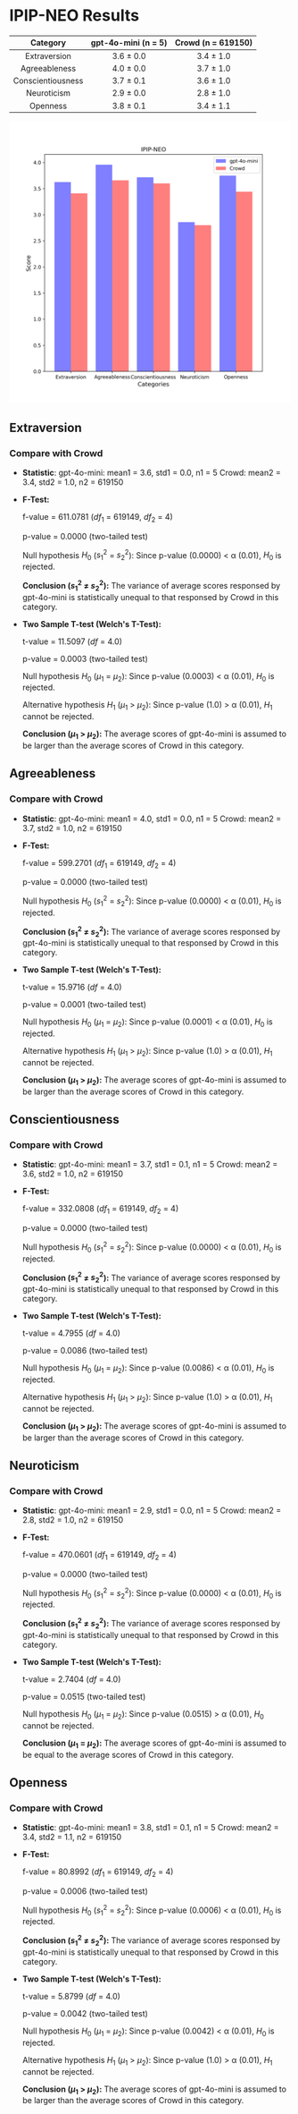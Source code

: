 # IPIP-NEO Results

| Category | gpt-4o-mini (n = 5) | Crowd (n = 619150) |
| :---: | :---: | :---: |
| Extraversion | 3.6 $\pm$ 0.0 | 3.4 $\pm$ 1.0 | 
| Agreeableness | 4.0 $\pm$ 0.0 | 3.7 $\pm$ 1.0 | 
| Conscientiousness | 3.7 $\pm$ 0.1 | 3.6 $\pm$ 1.0 | 
| Neuroticism | 2.9 $\pm$ 0.0 | 2.8 $\pm$ 1.0 | 
| Openness | 3.8 $\pm$ 0.1 | 3.4 $\pm$ 1.1 | 


![Bar Chart](figures/gpt-4o-mini_prompt_v1_1xxxx-IPIP-NEO.png "Bar Chart of gpt-4o-mini on IPIP-NEO")

## Extraversion
### Compare with Crowd

- **Statistic**:
gpt-4o-mini:	mean1 = 3.6,	std1 = 0.0,	n1 = 5
Crowd:	mean2 = 3.4,	std2 = 1.0,	n2 = 619150

- **F-Test:**

	f-value = 611.0781	($df_1$ = 619149, $df_2$ = 4)

	p-value = 0.0000	(two-tailed test)

	Null hypothesis $H_0$ ($s_1^2$ = $s_2^2$): 	Since p-value (0.0000) < α (0.01), $H_0$ is rejected.

	**Conclusion ($s_1^2$ ≠ $s_2^2$):** The variance of average scores responsed by gpt-4o-mini is statistically unequal to that responsed by Crowd in this category.

- **Two Sample T-test (Welch's T-Test):**

	t-value = 11.5097	($df$ = 4.0)

	p-value = 0.0003	(two-tailed test)

	Null hypothesis $H_0$ ($µ_1$ = $µ_2$): Since p-value (0.0003) < α (0.01), $H_0$ is rejected.

	Alternative hypothesis $H_1$ ($µ_1$ > $µ_2$): 	Since p-value (1.0) > α (0.01), $H_1$ cannot be rejected.

	**Conclusion ($µ_1$ > $µ_2$):** The average scores of gpt-4o-mini is assumed to be larger than the average scores of Crowd in this category.

## Agreeableness
### Compare with Crowd

- **Statistic**:
gpt-4o-mini:	mean1 = 4.0,	std1 = 0.0,	n1 = 5
Crowd:	mean2 = 3.7,	std2 = 1.0,	n2 = 619150

- **F-Test:**

	f-value = 599.2701	($df_1$ = 619149, $df_2$ = 4)

	p-value = 0.0000	(two-tailed test)

	Null hypothesis $H_0$ ($s_1^2$ = $s_2^2$): 	Since p-value (0.0000) < α (0.01), $H_0$ is rejected.

	**Conclusion ($s_1^2$ ≠ $s_2^2$):** The variance of average scores responsed by gpt-4o-mini is statistically unequal to that responsed by Crowd in this category.

- **Two Sample T-test (Welch's T-Test):**

	t-value = 15.9716	($df$ = 4.0)

	p-value = 0.0001	(two-tailed test)

	Null hypothesis $H_0$ ($µ_1$ = $µ_2$): Since p-value (0.0001) < α (0.01), $H_0$ is rejected.

	Alternative hypothesis $H_1$ ($µ_1$ > $µ_2$): 	Since p-value (1.0) > α (0.01), $H_1$ cannot be rejected.

	**Conclusion ($µ_1$ > $µ_2$):** The average scores of gpt-4o-mini is assumed to be larger than the average scores of Crowd in this category.

## Conscientiousness
### Compare with Crowd

- **Statistic**:
gpt-4o-mini:	mean1 = 3.7,	std1 = 0.1,	n1 = 5
Crowd:	mean2 = 3.6,	std2 = 1.0,	n2 = 619150

- **F-Test:**

	f-value = 332.0808	($df_1$ = 619149, $df_2$ = 4)

	p-value = 0.0000	(two-tailed test)

	Null hypothesis $H_0$ ($s_1^2$ = $s_2^2$): 	Since p-value (0.0000) < α (0.01), $H_0$ is rejected.

	**Conclusion ($s_1^2$ ≠ $s_2^2$):** The variance of average scores responsed by gpt-4o-mini is statistically unequal to that responsed by Crowd in this category.

- **Two Sample T-test (Welch's T-Test):**

	t-value = 4.7955	($df$ = 4.0)

	p-value = 0.0086	(two-tailed test)

	Null hypothesis $H_0$ ($µ_1$ = $µ_2$): Since p-value (0.0086) < α (0.01), $H_0$ is rejected.

	Alternative hypothesis $H_1$ ($µ_1$ > $µ_2$): 	Since p-value (1.0) > α (0.01), $H_1$ cannot be rejected.

	**Conclusion ($µ_1$ > $µ_2$):** The average scores of gpt-4o-mini is assumed to be larger than the average scores of Crowd in this category.

## Neuroticism
### Compare with Crowd

- **Statistic**:
gpt-4o-mini:	mean1 = 2.9,	std1 = 0.0,	n1 = 5
Crowd:	mean2 = 2.8,	std2 = 1.0,	n2 = 619150

- **F-Test:**

	f-value = 470.0601	($df_1$ = 619149, $df_2$ = 4)

	p-value = 0.0000	(two-tailed test)

	Null hypothesis $H_0$ ($s_1^2$ = $s_2^2$): 	Since p-value (0.0000) < α (0.01), $H_0$ is rejected.

	**Conclusion ($s_1^2$ ≠ $s_2^2$):** The variance of average scores responsed by gpt-4o-mini is statistically unequal to that responsed by Crowd in this category.

- **Two Sample T-test (Welch's T-Test):**

	t-value = 2.7404	($df$ = 4.0)

	p-value = 0.0515	(two-tailed test)

	Null hypothesis $H_0$ ($µ_1$ = $µ_2$): 	Since p-value (0.0515) > α (0.01), $H_0$ cannot be rejected.

	**Conclusion ($µ_1$ = $µ_2$):** The average scores of gpt-4o-mini is assumed to be equal to the average scores of Crowd in this category.

## Openness
### Compare with Crowd

- **Statistic**:
gpt-4o-mini:	mean1 = 3.8,	std1 = 0.1,	n1 = 5
Crowd:	mean2 = 3.4,	std2 = 1.1,	n2 = 619150

- **F-Test:**

	f-value = 80.8992	($df_1$ = 619149, $df_2$ = 4)

	p-value = 0.0006	(two-tailed test)

	Null hypothesis $H_0$ ($s_1^2$ = $s_2^2$): 	Since p-value (0.0006) < α (0.01), $H_0$ is rejected.

	**Conclusion ($s_1^2$ ≠ $s_2^2$):** The variance of average scores responsed by gpt-4o-mini is statistically unequal to that responsed by Crowd in this category.

- **Two Sample T-test (Welch's T-Test):**

	t-value = 5.8799	($df$ = 4.0)

	p-value = 0.0042	(two-tailed test)

	Null hypothesis $H_0$ ($µ_1$ = $µ_2$): Since p-value (0.0042) < α (0.01), $H_0$ is rejected.

	Alternative hypothesis $H_1$ ($µ_1$ > $µ_2$): 	Since p-value (1.0) > α (0.01), $H_1$ cannot be rejected.

	**Conclusion ($µ_1$ > $µ_2$):** The average scores of gpt-4o-mini is assumed to be larger than the average scores of Crowd in this category.


